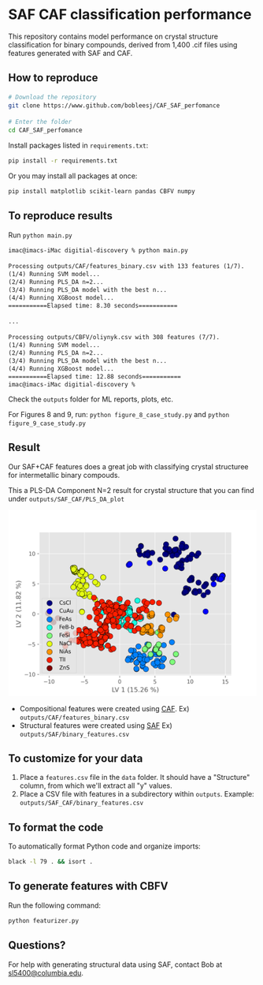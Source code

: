 # SAF CAF classification performance

This repository contains model performance on crystal structure classification for binary compounds, derived from 1,400 .cif files using features generated with SAF and CAF.

## How to reproduce

```bash
# Download the repository
git clone https://www.github.com/bobleesj/CAF_SAF_perfomance

# Enter the folder
cd CAF_SAF_perfomance
```

Install packages listed in `requirements.txt`:

```bash
pip install -r requirements.txt
```

Or you may install all packages at once:

```bash
pip install matplotlib scikit-learn pandas CBFV numpy
```

## To reproduce results

Run `python main.py`

```
imac@imacs-iMac digitial-discovery % python main.py

Processing outputs/CAF/features_binary.csv with 133 features (1/7).
(1/4) Running SVM model...
(2/4) Running PLS_DA n=2...
(3/4) Running PLS_DA model with the best n...
(4/4) Running XGBoost model...
===========Elapsed time: 8.30 seconds===========

...

Processing outputs/CBFV/oliynyk.csv with 308 features (7/7).
(1/4) Running SVM model...
(2/4) Running PLS_DA n=2...
(3/4) Running PLS_DA model with the best n...
(4/4) Running XGBoost model...
===========Elapsed time: 12.88 seconds===========
imac@imacs-iMac digitial-discovery % 
```

Check the `outputs` folder for ML reports, plots, etc.

For Figures 8 and 9, run:
`python figure_8_case_study.py` and
`python figure_9_case_study.py`

## Result

Our SAF+CAF features does a great job with classifying crystal structuree for intermetallic binary compouds. 

This a PLS-DA Component N=2 result for crystal structure that you can find under `outputs/SAF_CAF/PLS_DA_plot` 

![](img/SAF_CAF_binary_features_n=2.png)

- Compositional features were created using [CAF](https://github.com/bobleesj/composition-analyzer-featurizer). Ex) `outputs/CAF/features_binary.csv`
- Structural features were created using [SAF](https://github.com/bobleesj/structure-analyzer-featurizer) Ex) `outputs/SAF/binary_features.csv`

## To customize for your data

1. Place a `features.csv` file in the `data` folder. It should have a "Structure" column, from which we'll extract all "y" values.
2. Place a CSV file with features in a subdirectory within `outputs`. Example: `outputs/SAF_CAF/binary_features.csv`

## To format the code

To automatically format Python code and organize imports:

```bash
black -l 79 . && isort .
```

## To generate features with CBFV

Run the following command:

```bash
python featurizer.py
```

## Questions?

For help with generating structural data using SAF, contact Bob at [sl5400@columbia.edu](mailto:sl5400@columbia.edu).
